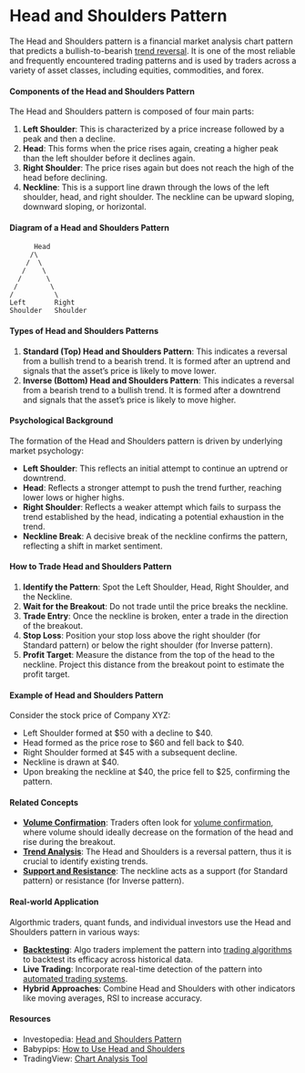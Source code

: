 # Head and Shoulders Pattern

The Head and Shoulders pattern is a financial market analysis chart pattern that predicts a bullish-to-bearish [trend reversal](../t/trend_reversal.md). It is one of the most reliable and frequently encountered trading patterns and is used by traders across a variety of asset classes, including equities, commodities, and forex.

#### Components of the Head and Shoulders Pattern

The Head and Shoulders pattern is composed of four main parts:
1. **Left Shoulder**: This is characterized by a price increase followed by a peak and then a decline.
2. **Head**: This forms when the price rises again, creating a higher peak than the left shoulder before it declines again.
3. **Right Shoulder**: The price rises again but does not reach the high of the head before declining.
4. **Neckline**: This is a support line drawn through the lows of the left shoulder, head, and right shoulder. The neckline can be upward sloping, downward sloping, or horizontal.

#### Diagram of a Head and Shoulders Pattern

```
      Head
     /\
    /  \
   /    \
  /      \
 /        \
/          \
Left       Right
Shoulder   Shoulder
```

#### Types of Head and Shoulders Patterns

1. **Standard (Top) Head and Shoulders Pattern**: This indicates a reversal from a bullish trend to a bearish trend. It is formed after an uptrend and signals that the asset’s price is likely to move lower.
2. **Inverse (Bottom) Head and Shoulders Pattern**: This indicates a reversal from a bearish trend to a bullish trend. It is formed after a downtrend and signals that the asset’s price is likely to move higher.

#### Psychological Background

The formation of the Head and Shoulders pattern is driven by underlying market psychology:
- **Left Shoulder**: This reflects an initial attempt to continue an uptrend or downtrend.
- **Head**: Reflects a stronger attempt to push the trend further, reaching lower lows or higher highs.
- **Right Shoulder**: Reflects a weaker attempt which fails to surpass the trend established by the head, indicating a potential exhaustion in the trend.
- **Neckline Break**: A decisive break of the neckline confirms the pattern, reflecting a shift in market sentiment.

#### How to Trade Head and Shoulders Pattern

1. **Identify the Pattern**: Spot the Left Shoulder, Head, Right Shoulder, and the Neckline.
2. **Wait for the Breakout**: Do not trade until the price breaks the neckline.
3. **Trade Entry**: Once the neckline is broken, enter a trade in the direction of the breakout.
4. **Stop Loss**: Position your stop loss above the right shoulder (for Standard pattern) or below the right shoulder (for Inverse pattern).
5. **Profit Target**: Measure the distance from the top of the head to the neckline. Project this distance from the breakout point to estimate the profit target.

#### Example of Head and Shoulders Pattern

Consider the stock price of Company XYZ:
- Left Shoulder formed at $50 with a decline to $40.
- Head formed as the price rose to $60 and fell back to $40.
- Right Shoulder formed at $45 with a subsequent decline.
- Neckline is drawn at $40.
- Upon breaking the neckline at $40, the price fell to $25, confirming the pattern.

#### Related Concepts

- **[Volume Confirmation](../v/volume_confirmation.md)**: Traders often look for [volume confirmation](../v/volume_confirmation.md), where volume should ideally decrease on the formation of the head and rise during the breakout.
- **[Trend Analysis](../t/trend_analysis.md)**: The Head and Shoulders is a reversal pattern, thus it is crucial to identify existing trends.
- **[Support and Resistance](../s/support_and_resistance.md)**: The neckline acts as a support (for Standard pattern) or resistance (for Inverse pattern).

#### Real-world Application

Algorthmic traders, quant funds, and individual investors use the Head and Shoulders pattern in various ways:
- **[Backtesting](../b/backtesting.md)**: Algo traders implement the pattern into [trading algorithms](../t/trading_algorithms.md) to backtest its efficacy across historical data.
- **Live Trading**: Incorporate real-time detection of the pattern into [automated trading systems](../a/automated_trading_systems.md).
- **Hybrid Approaches**: Combine Head and Shoulders with other indicators like moving averages, RSI to increase accuracy.

#### Resources

- Investopedia: [Head and Shoulders Pattern](https://www.investopedia.com/terms/h/head-shoulders.asp)
- Babypips: [How to Use Head and Shoulders](https://www.babypips.com/learn/forex/head-and-shoulder)
- TradingView: [Chart Analysis Tool](https://www.tradingview.com)

